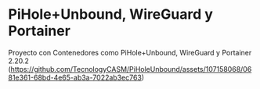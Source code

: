# PiHole+Unbound, WireGuard y Portainer
Proyecto con Contenedores como PiHole+Unbound, WireGuard y Portainer 2.20.2 
(https://github.com/TecnologyCASM/PiHoleUnbound/assets/107158068/0681e361-68bd-4e65-ab3a-7022ab3ec763)
